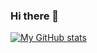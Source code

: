 ### Hi there 👋

[![My GitHub stats](https://github-readme-stats.vercel.app/api/?username=ugolbck&count_private=true&theme=vision-friendly-dark)](https://github.com/ugolbck)

<!--
**ugolbck/ugolbck** is a ✨ _special_ ✨ repository because its `README.md` (this file) appears on your GitHub profile.

Here are some ideas to get you started:

- 🔭 I’m currently working on ...
- 🌱 I’m currently learning ...
- 👯 I’m looking to collaborate on ...
- 🤔 I’m looking for help with ...
- 💬 Ask me about ...
- 📫 How to reach me: ...
- 😄 Pronouns: ...
- ⚡ Fun fact: ...
-->
